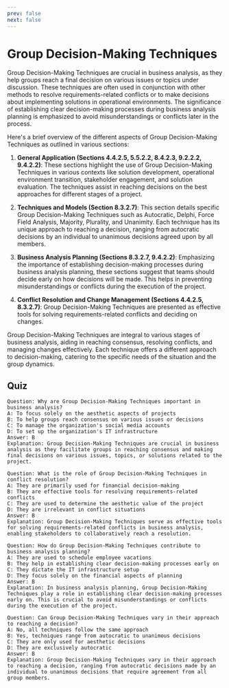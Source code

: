 ```yaml
---
prev: false
next: false
---
```


# Group Decision-Making Techniques

Group Decision-Making Techniques are crucial in business analysis, as they help groups reach a final decision on various issues or topics under discussion. These techniques are often used in conjunction with other methods to resolve requirements-related conflicts or to make decisions about implementing solutions in operational environments. The significance of establishing clear decision-making processes during business analysis planning is emphasized to avoid misunderstandings or conflicts later in the process.

Here's a brief overview of the different aspects of Group Decision-Making Techniques as outlined in various sections:

1. **General Application (Sections 4.4.2.5, 5.5.2.2, 8.4.2.3, 9.2.2.2, 9.4.2.2)**: These sections highlight the use of Group Decision-Making Techniques in various contexts like solution development, operational environment transition, stakeholder engagement, and solution evaluation. The techniques assist in reaching decisions on the best approaches for different stages of a project.

2. **Techniques and Models (Section 8.3.2.7)**: This section details specific Group Decision-Making Techniques such as Autocratic, Delphi, Force Field Analysis, Majority, Plurality, and Unanimity. Each technique has its unique approach to reaching a decision, ranging from autocratic decisions by an individual to unanimous decisions agreed upon by all members.

3. **Business Analysis Planning (Sections 8.3.2.7, 9.4.2.2)**: Emphasizing the importance of establishing decision-making processes during business analysis planning, these sections suggest that teams should decide early on how decisions will be made. This helps in preventing misunderstandings or conflicts during the execution of the project.

4. **Conflict Resolution and Change Management (Sections 4.4.2.5, 8.3.2.7)**: Group Decision-Making Techniques are presented as effective tools for solving requirements-related conflicts and deciding on changes.

Group Decision-Making Techniques are integral to various stages of business analysis, aiding in reaching consensus, resolving conflicts, and managing changes effectively. Each technique offers a different approach to decision-making, catering to the specific needs of the situation and the group dynamics.

## Quiz

```quiz
Question: Why are Group Decision-Making Techniques important in business analysis?
A: To focus solely on the aesthetic aspects of projects
B: To help groups reach consensus on various issues or decisions
C: To manage the organization's social media accounts
D: To set up the organization's IT infrastructure
Answer: B
Explanation: Group Decision-Making Techniques are crucial in business analysis as they facilitate groups in reaching consensus and making final decisions on various issues, topics, or solutions related to the project.

Question: What is the role of Group Decision-Making Techniques in conflict resolution?
A: They are primarily used for financial decision-making
B: They are effective tools for resolving requirements-related conflicts
C: They are used to determine the aesthetic value of the project
D: They are irrelevant in conflict situations
Answer: B
Explanation: Group Decision-Making Techniques serve as effective tools for solving requirements-related conflicts in business analysis, enabling stakeholders to collaboratively reach a resolution.

Question: How do Group Decision-Making Techniques contribute to business analysis planning?
A: They are used to schedule employee vacations
B: They help in establishing clear decision-making processes early on
C: They dictate the IT infrastructure setup
D: They focus solely on the financial aspects of planning
Answer: B
Explanation: In business analysis planning, Group Decision-Making Techniques play a role in establishing clear decision-making processes early on. This is crucial to avoid misunderstandings or conflicts during the execution of the project.

Question: Can Group Decision-Making Techniques vary in their approach to reaching a decision?
A: No, all techniques follow the same approach
B: Yes, techniques range from autocratic to unanimous decisions
C: They are only used for aesthetic decisions
D: They are exclusively autocratic
Answer: B
Explanation: Group Decision-Making Techniques vary in their approach to reaching a decision, ranging from autocratic decisions made by an individual to unanimous decisions that require agreement from all group members.

```
